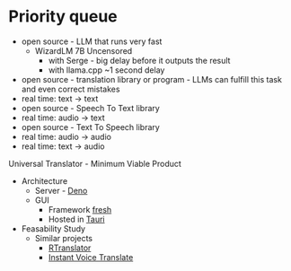 # Priority queue

* open source - LLM that runs very fast
  * WizardLM 7B Uncensored
    * with Serge - big delay before it outputs the result
    * with llama.cpp ~1 second delay
* open source - translation library or program - LLMs can fulfill this task and even correct mistakes
* real time: text -> text
* open source - Speech To Text library
* real time: audio -> text
* open source - Text To Speech library
* real time: audio -> audio
* real time: text -> audio

Universal Translator - Minimum Viable Product

* Architecture
  * Server - [Deno](https://deno.com/)
  * GUI
    * Framework [fresh](https://github.com/denoland/fresh)
    * Hosted in [Tauri](https://tauri.app/)
* Feasability Study
  * Similar projects
    * [RTranslator](https://github.com/niedev/RTranslator)
    * [Instant Voice Translate](https://play.google.com/store/apps/details?id=com.erudite.translator&hl=en&gl=US)